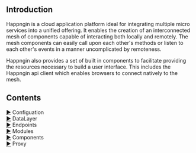 ## Introduction

Happngin is a cloud application platform ideal for integrating multiple micro services into a unified offering. It enables the creation of an interconnected mesh of components capable of interacting both locally and remotely. The mesh components can easily call upon each other's methods or listen to each other's events in a manner uncomplicated by remoteness.

Happngin also provides a set of built in components to facilitate providing the resources necessary to build a user interface. This includes the Happngin api client which enables browsers to connect natively to the mesh.  

## Contents

[&#9654;](configuration.md) Configuation<br>
[&#9654;](datalayer.md) DataLayer<br>
[&#9654;](endpoints.md) Endpoints<br>
[&#9654;](modules.md) Modules<br>
[&#9654;](components.md) Components<br>
[&#9654;](proxy.md) Proxy<br>
